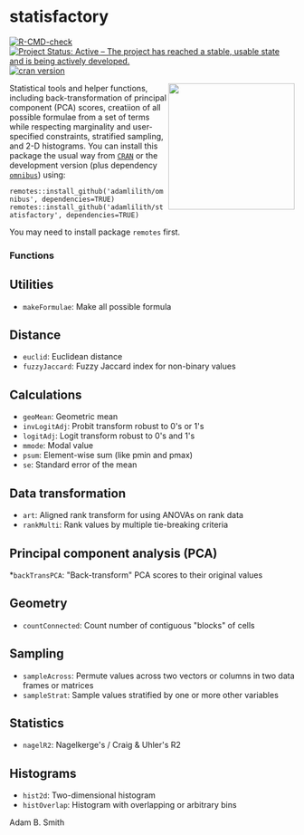 # statisfactory

<!-- badges: start -->

[![R-CMD-check](https://github.com/adamlilith/statisfactory/workflows/R-CMD-check/badge.svg)](https://github.com/adamlilith/statisfactory/actions)
[![Project Status: Active – The project has reached a stable, usable state and is being actively developed.](https://www.repostatus.org/badges/latest/active.svg)](https://www.repostatus.org/#active)
[![cran version](https://www.r-pkg.org/badges/version/statisfactory)](https://cran.r-project.org/package=statisfactory)

<!-- badges: end -->


<img align="right" src="statisfactory.png" height="223"/>

Statistical tools and helper functions, including back-transformation of principal component (PCA) scores, creatiion of all possible formulae from a set of terms while respecting marginality and user-specified constraints, stratified sampling, and 2-D histograms. You can install this package the usual way from <a href="https://cran.r-project.org/package=statisfactory">`CRAN`</a> or the development version (plus dependency <a href="https://cran.r-project.org/package=omnibus">`omnibus`</a>) using:

`remotes::install_github('adamlilith/omnibus', dependencies=TRUE)`  
`remotes::install_github('adamlilith/statisfactory', dependencies=TRUE)`  

You may need to install package `remotes` first.

### Functions ###
## Utilities ##
* `makeFormulae`: Make all possible formula

## Distance ##
* `euclid`: Euclidean distance
* `fuzzyJaccard`: Fuzzy Jaccard index for non-binary values

## Calculations ##
* `geoMean`: Geometric mean
* `invLogitAdj`: Probit transform robust to 0's or 1's
* `logitAdj`: Logit transform robust to 0's and 1's
* `mmode`: Modal value
* `psum`: Element-wise sum (like pmin and pmax)
* `se`: Standard error of the mean

## Data transformation ##
* `art`: Aligned rank transform for using ANOVAs on rank data
* `rankMulti`: Rank values by multiple tie-breaking criteria

## Principal component analysis (PCA) ##
 *`backTransPCA`: "Back-transform" PCA scores to their original values

## Geometry
* `countConnected`: Count number of contiguous "blocks" of cells

## Sampling ##
* `sampleAcross`: Permute values across two vectors or columns in two data frames or matrices
* `sampleStrat`: Sample values stratified by one or more other variables

## Statistics ##
* `nagelR2`: Nagelkerge's / Craig & Uhler's R2

## Histograms ##
* `hist2d`: Two-dimensional histogram
* `histOverlap`: Histogram with overlapping or arbitrary bins

Adam B. Smith